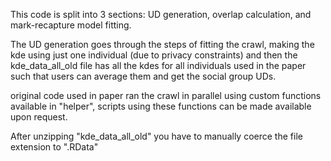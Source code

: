 This code is split into 3 sections: UD generation, overlap calculation, and mark-recapture model fitting. 

The UD generation goes through the steps of fitting the crawl, making the kde using just one individual (due to privacy constraints) and then the kde_data_all_old file has all the kdes for all individuals used in the paper such that users can average them and get the social group UDs. 

original code used in paper ran the crawl in parallel using custom functions available in "helper", scripts using these functions can be made available upon request. 


After unzipping "kde_data_all_old" you have to manually coerce the file extension to ".RData"
